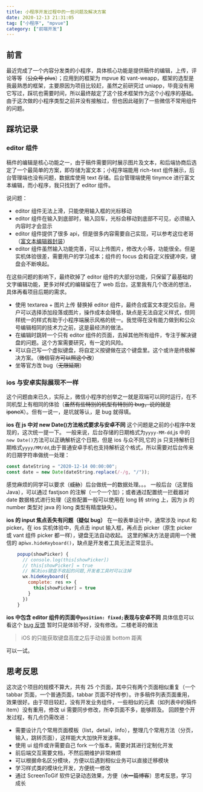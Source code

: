 ```yaml
---
title: 小程序开发过程中的一些问题及解决方案
date: 2020-12-13 21:31:05
tag: ["小程序", "mpvue"]
category: ["前端开发"]
---
```


## 前言

最近完成了一个内容分发类的小程序，具体核心功能是提供稿件的编辑，上传，评论等等（~~公众号 plus~~）；应用到的框架为 mpvue 和 vant-weapp，框架的选型是我最熟悉的框架，主要原因为项目比较赶，虽然之前研究过 uniapp，毕竟没有用它写过，踩坑也需要时间，所以最终敲定了这个技术框架作为这个小程序的基础。由于这次做的小程序类型之前并没有接触过，但也因此碰到了一些微信不常用组件的问题。

## 踩坑记录

### editor 组件

稿件的编辑是核心功能之一，由于稿件需要同时展示图片及文本，和后端协商后选定了一个最简单的方案，即存储为富文本；小程序端能用 rich-text 组件展示，后台管理端也没有问题，数据库使用 text 存储。后台管理端使用 tinymce 进行富文本编辑，而小程序，我只找到了 editor 组件。

说问题：

- editor 组件无法上滑，只能使用输入框的光标移动
- editor 组件在输入到底部时，输入回车，光标会移动到底部不可见，必须输入内容时才会显示
- editor 组件提供了很多 api，但是很多内容需要自己实现，可以参考这位老哥（[富文本编辑器封装](https://developers.weixin.qq.com/community/develop/article/doc/000e2667890ee0284598518f65bc13 "富文本编辑器封装")）
- editor 组件虽然输入功能完善，可以上传图片，修改大小等，功能很全。但是实机体验很差，需要用户的学习成本；组件的 focus 会和自定义按键冲突，键盘会不断唤起。

在这些问题的影响下，最终砍掉了 editor 组件的大部分功能，只保留了最基础的文字编辑功能，更多对样式的编辑留在了 web 后台。这里我有几个改进的想法，具体再看项目后期的需求。

- 使用 textarea + 图片上传 替换掉 editor 组件，最终合成富文本提交后台。用户可以选择添加段落或图片，操作成本会降低，缺点是无法自定义样式，但同样统一的样式有助于小程序端展示风格的统一。我觉得在没有能力做到和公众号编辑相同的技术力之前，这是最经济的做法。
- 在编辑时跳转一个只有 editor 组件的页面，去掉其他所有组件，专注于解决键盘的问题。这个方案需要研究，有一定的风险。
- 可以自己写一个虚拟键盘，将自定义按键做在这个键盘里。这个或许是终极解决方案。（~~微信官方可以照这个改~~）
- 坐等官方改 bug（~~无限延期~~）

### ios 与安卓实际展现不一样

这个问题由来已久，实际上，微信小程序的创举之一就是双端可以同时运行，在不同机型上有相同的体验（~~虽然有些特别的机型有特别的 bug，说的就是 iponeX~~）。但有一说一，是坑就等认，是 bug 就得填。

**ios 在 js 中对 new Date()方法格式要求与安卓不同**
这个问题是之前的小程序中发现的，这次统一提一下。
一般来说，后台存储的日期格式为`yyyy-MM-dd`,js 中的`new Date()`方法可以正确解析这个日期，但是 ios 与众不同,它的 js 只支持解析日期格式`yyyy/MM/dd`,由于普通安卓手机也支持解析这个格式，所以需要对后台传来的日期字符串做统一处理：

```javascript
const dateString = "2020-12-14 00:00:00";
const date = new Date(dateString.replace(/-/g, "/"));
```

感觉麻烦的同学可以要求（~~威胁~~）后台做统一的数据处理。。。
一般后台（这里指 Java），可以通过 fastjson 的注解（一个一个加）；或者通过配置统一拦截器对 date 数据格式进行处理（这些配置一般可以使用在 long 转 string 上，因为 js 的 number 类型对 java 的 long 类型有精度缺失）。

**ios 的 input 焦点丢失有问题（疑似 bug）**
在一般表单设计中，通常涉及 input 和 picker。在 ios 实机体验中，先点击 input 输入框，再点击 picker（原生 picker 或 vant 组件 picker 都一样），键盘无法自动收起。
这里的解决方法是调用一个微信的 api`wx.hideKeyboard()`，缺点是开发者工具无法正常显示。

```javascript
    popup(showPicker) {
      // console.log(this[showPicker])
      // this[showPicker] = true
      // 解决ios键盘不收起的问题,开发者工具时可以注掉
      wx.hideKeyboard({
        complete: res => {
          this[showPicker] = true
        }
      })
    }
```

**ios 中包含 editor 组件的页面中`position: fixed;`表现与安卓不同**
具体信息可以看这个 [bug 反馈](https://developers.weixin.qq.com/community/develop/doc/0000e243b5ce78da475b5d6be5b400?highLine=position%253A%2520fixed "bug反馈")
暂时只是体验不好，没有修改。二楼老哥的做法

> iOS 的只能获取键盘高度之后手动设置 bottom 距离

可以一试。

## 思考反思

这次这个项目的规模不算大，共有 25 个页面，其中只有两个页面相似重复（一个 tabbar 页面，一个普通页面，tabbar 页面不好传参）。许多稿件列表页面重用，效果很好。由于项目较赶，没有开发业务组件，一些相似的元素（如列表中的稿件 item）没有重用，修改 ui 需要同步修改，所幸页面不多，能够顾及。
回顾整个开发过程，有几点仍需改进：

- 需要设计几个常用页面模板（list，detail，info），整理几个常用方法（分页，输入，跳转页面），这样能大大加快开发速率。
- 使用 ui 组件或许需要自己 fork 一个版本，需要对其进行定制化开发
- 前后端交互需要文档，不然后期维护非常麻烦
- 可以根据命名区分模块，方便以后遇到相似业务可以直接迁移模块
- 学习样式类的模块化开发，方便统一修改
- 通过 ScreenToGif 软件记录动态效果，方便（~~水一篇博客~~）思考反思，学习成长
